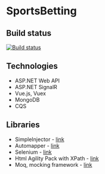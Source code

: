 # SportsBetting

## Build status

[![Build status](https://ci.appveyor.com/api/projects/status/0ilqmb15uiv1nyh1?svg=true)](https://ci.appveyor.com/project/itplamen/sportsbetting)

## Technologies

* ASP.NET Web API
* ASP.NET SignalR
* Vue.js, Vuex
* MongoDB
* CQS

## Libraries

* SimpleInjector - [link](https://github.com/simpleinjector/SimpleInjector)
* Automapper - [link](https://github.com/AutoMapper/AutoMapper)
* Selenium - [link](https://github.com/SeleniumHQ/selenium)
* Html Agility Pack with XPath - [link](https://github.com/zzzprojects/html-agility-pack)
* Moq, mocking framework - [link](https://github.com/moq/moq4)